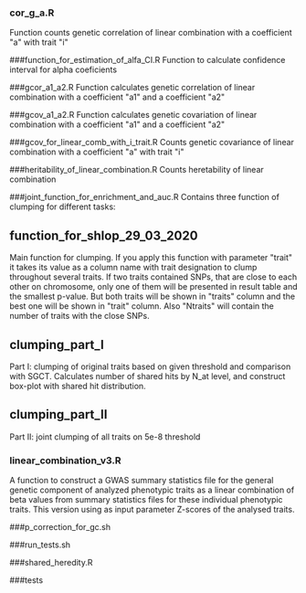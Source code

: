 
### cor_g_a.R
Function counts genetic correlation of linear combination with a coefficient "a" with trait "i"

###function_for_estimation_of_alfa_CI.R
Function to calculate confidence interval for alpha coeficients

###gcor_a1_a2.R
Function calculates genetic correlation of linear combination with a coefficient "a1" and a coefficient "a2"

###gcov_a1_a2.R
Function calculates genetic covariation of linear combination with a coefficient "a1" and a coefficient "a2"

###gcov_for_linear_comb_with_i_trait.R
Counts  genetic covariance of linear combination with a coefficient "a" with trait "i"

###heritability_of_linear_combination.R
Counts heretability of linear combination

###joint_function_for_enrichment_and_auc.R
Contains three function of clumping for different tasks:
## function_for_shlop_29_03_2020
Main function for clumping. If you apply this function with parameter "trait" it takes its value as a column name with trait designation to clump throughout several traits. If two traits contained SNPs, that are close to each other on chromosome, only one of them will be presented in result table and the smallest p-value. But both traits will be shown in "traits" column and the best one will be shown in "trait" column. Also "Ntraits" will contain the number of traits with the close SNPs.
## clumping_part_I
Part I: clumping of original traits based on given threshold and comparison with SGCT. Calculates number of shared hits by N_at level, and construct box-plot with shared hit distribution.

## clumping_part_II
Part II: joint clumping of all traits on 5e-8 threshold

### linear_combination_v3.R 
A function to construct a GWAS summary statistics file for the general genetic component of analyzed phenotypic traits as a linear combination of beta values from summary statistics files for these individual phenotypic traits. This version using as input parameter Z-scores of the analysed traits.

###p_correction_for_gc.sh


###run_tests.sh

###shared_heredity.R

###tests

